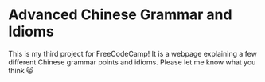 # Advanced Chinese Grammar and Idioms
This is my third project for FreeCodeCamp!
It is a webpage explaining a few different Chinese grammar points and idioms.
Please let me know what you think 😸
